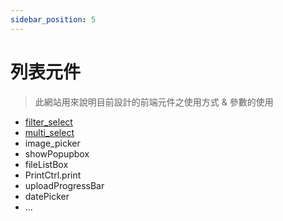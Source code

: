 ```yaml
---
sidebar_position: 5
---
```


# 列表元件

> 此網站用來說明目前設計的前端元件之使用方式 & 參數的使用

- [filter_select](/filter_select)
- [multi_select](/multi_select)
- image_picker
- showPopupbox
- fileListBox
- PrintCtrl.print
- uploadProgressBar
- datePicker
- ...
